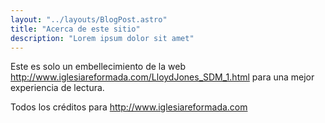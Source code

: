 ```yaml
---
layout: "../layouts/BlogPost.astro"
title: "Acerca de este sitio"
description: "Lorem ipsum dolor sit amet"
---
```


Este es solo un embellecimiento de la web http://www.iglesiareformada.com/LloydJones_SDM_1.html para una mejor experiencia de lectura.

Todos los créditos para http://www.iglesiareformada.com
